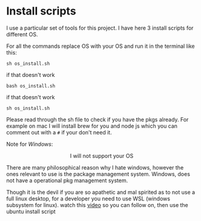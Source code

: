# Install scripts

I use a particular set of tools for this project. I have here 3 install scripts for different OS.

For all the commands replace OS with your OS and run it in the terminal like this:

```
sh os_install.sh
```

if that doesn't work 

```
bash os_install.sh
```

if that doesn't work 

```
sh os_install.sh
`````

Please read through the sh file to check if you have the pkgs already. For example on mac I will install brew for you and node js which you can comment out with a `#` if your don't need it.

Note for _Windows_: 

<p style="text-align: center;">I will not support your OS

There are many philosophical reason why I hate windows, however the ones relevant to use is the package management system. 
Windows, does not have a operational pkg management system.  

Though it is the devil if you are so apathetic and mal spirited as to not use a full linux desktop, for a developer you need to use WSL (windows subsystem for linux). watch this [video](https://www.windowscentral.com/how-install-wsl2-windows-10) so you can follow on, then use the ubuntu install script